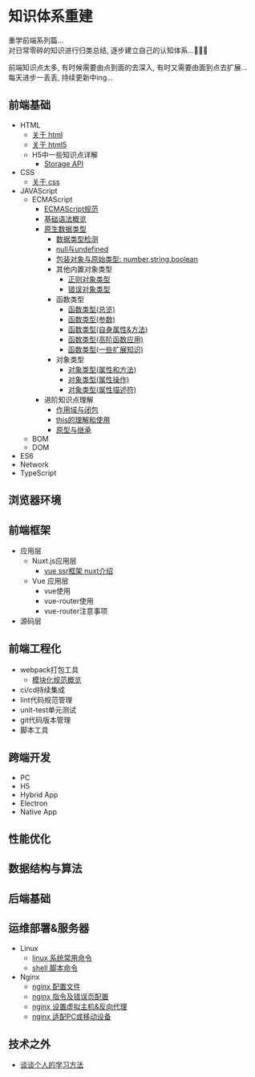 # 知识体系重建
重学前端系列篇...  
对日常零碎的知识进行归类总结, 逐步建立自己的认知体系...💪💪💪

前端知识点太多, 有时候需要由点到面的去深入, 有时又需要由面到点去扩展...  
每天进步一丢丢, 持续更新中ing...

## 前端基础
- HTML
  - [关于 html](https://github.com/appleguardu/Knowledge-Lib/issues/8)
  - [关于 html5](https://github.com/appleguardu/Knowledge-Lib/issues/9)
  - H5中一些知识点详解
    - [Storage API](https://github.com/appleguardu/Knowledge-Lib/issues/19)
- CSS
  - [关于 css](https://github.com/appleguardu/Knowledge-Lib/issues/10)
- JAVAScript
  - ECMAScript
    - [ECMAScript规范](http://yanhaijing.com/es5/)
    - [基础语法概览](https://github.com/appleguardu/Knowledge-Lib/issues/11)
    - [原生数据类型](https://github.com/appleguardu/Knowledge-Lib/issues/12)
      - [数据类型检测](https://github.com/appleguardu/Knowledge-Lib/issues/18)
      - [null与undefined](https://github.com/appleguardu/Knowledge-Lib/issues/13)
      - [包装对象与原始类型: number,string,boolean](https://github.com/appleguardu/Knowledge-Lib/issues/14)
      - 其他内置对象类型
        - [正则对象类型](https://github.com/appleguardu/Knowledge-Lib/issues/16)
        - [错误对象类型](https://github.com/appleguardu/Knowledge-Lib/issues/17)
      - 函数类型
        - [函数类型(总览)](https://github.com/appleguardu/Knowledge-Lib/issues/15)
        - [函数类型(参数)](https://github.com/appleguardu/Knowledge-Lib/issues/21)
        - [函数类型(自身属性&方法)](https://github.com/appleguardu/Knowledge-Lib/issues/22)
        - [函数类型(高阶函数应用)](https://github.com/appleguardu/Knowledge-Lib/issues/23)
        - [函数类型(一些扩展知识)](https://github.com/appleguardu/Knowledge-Lib/issues/24)
      - 对象类型
        - [对象类型(属性和方法)](https://github.com/appleguardu/Knowledge-Lib/issues/27)
        - [对象类型(属性操作)](https://github.com/appleguardu/Knowledge-Lib/issues/28)
        - [对象类型(属性描述符)](https://github.com/appleguardu/Knowledge-Lib/issues/29)
     - 进阶知识点理解
        - [作用域与闭包](https://github.com/appleguardu/Knowledge-Lib/issues/30)
        - [this的理解和使用](https://github.com/appleguardu/Knowledge-Lib/issues/31)
        - [原型与继承](https://segmentfault.com/n/1330000018527300)
  - BOM
  - DOM
- ES6
- Network
- TypeScript
## 浏览器环境

## 前端框架
- 应用层
  - Nuxt.js应用层
    - [vue ssr框架 nuxt介绍](https://github.com/appleguardu/Knowledge-Lib/issues/7)
  - Vue 应用层
    - vue使用
    - vue-router使用
    - vue-router注意事项
- 源码层

## 前端工程化
- webpack打包工具
  - [模块化规范概览](https://github.com/appleguardu/Knowledge-Lib/issues/26)
- ci/cd持续集成
- lint代码规范管理
- unit-test单元测试
- git代码版本管理
- 脚本工具

## 跨端开发
- PC
- H5
- Hybrid App
- Electron
- Native App

## 性能优化

## 数据结构与算法

## 后端基础

## 运维部署&服务器
- Linux  
  - [linux 系统常用命令](https://github.com/appleguardu/Knowledge-Lib/issues/1)
  - [shell 脚本命令](https://github.com/appleguardu/Knowledge-Lib/issues/6)
- Nginx  
  - [nginx 配置文件](https://github.com/appleguardu/Knowledge-Lib/issues/2)
  - [nginx 指令及错误页配置](https://github.com/appleguardu/Knowledge-Lib/issues/3)
  - [nginx 设置虚拟主机&反向代理](https://github.com/appleguardu/Knowledge-Lib/issues/4)
  - [nginx 适配PC或移动设备](https://github.com/appleguardu/Knowledge-Lib/issues/5)

## 技术之外
- [谈谈个人的学习方法](https://github.com/appleguardu/Knowledge-Lib/issues/25)
